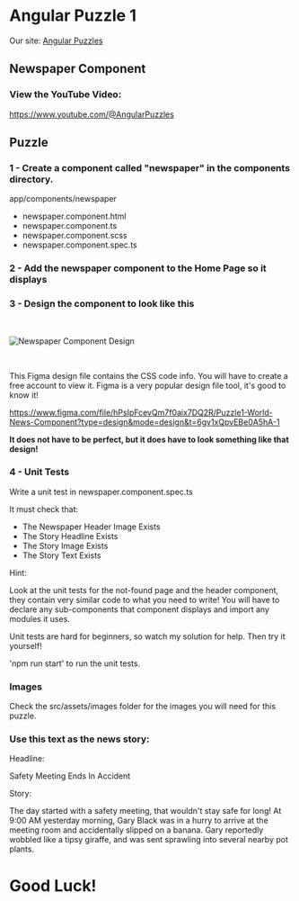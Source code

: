 # Angular Puzzle 1
Our site: [Angular Puzzles](https://www.angularpuzzles.com/)

## Newspaper Component

### View the YouTube Video: 
https://www.youtube.com/@AngularPuzzles


## Puzzle

### 1 - Create a component called "newspaper" in the components directory.

app/components/newspaper
 - newspaper.component.html
 - newspaper.component.ts
 - newspaper.component.scss
 - newspaper.component.spec.ts


### 2 - Add the newspaper component to the Home Page so it displays


### 3 - Design the component to look like this

<br />

![Newspaper Component Design](https://github.com/scottishsmile/Angular-puzzle-1/blob/main/src/assets/images/WebpageDesignSmall.png?raw=true "Design")

<br />

This Figma design file contains the CSS code info.
You will have to create a free account to view it. Figma is a very popular design file tool, it's good to know it!

https://www.figma.com/file/hPsIpFcevQm7f0aix7DQ2R/Puzzle1-World-News-Component?type=design&mode=design&t=6gv1xQpvEBe0A5hA-1


<b>It does not have to be perfect, but it does have to look something like that design!</b>


### 4 - Unit Tests

Write a unit test in newspaper.component.spec.ts

It must check that:
- The Newspaper Header Image Exists
- The Story Headline Exists
- The Story Image Exists
- The Story Text Exists

Hint:

Look at the unit tests for the not-found page and the header component, they contain very similar code to what you need to write!
You will have to declare any sub-components that component displays and import any modules it uses.

Unit tests are hard for beginners, so watch my solution for help. Then try it yourself!

'npm run start' to run the unit tests.


### Images

Check the src/assets/images folder for the images you will need for this puzzle.


### Use this text as the news story:

Headline: 

Safety Meeting Ends In Accident

Story:

The day started with a safety meeting, that wouldn't stay safe for long! At 9:00 AM yesterday morning, Gary Black was in a hurry to arrive at the meeting room and accidentally slipped on a banana.
Gary reportedly wobbled like a tipsy giraffe, and was sent sprawling into several nearby pot plants.

# Good Luck!